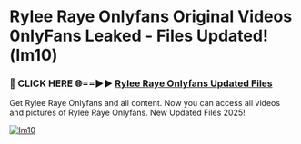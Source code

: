 # Rylee Raye Onlyfans Original Videos 0nlyFans Leaked - Files Updated! (lm10)

<h3>🔴 CLICK HERE 🌐==►► <a href="https://tinyurl.com/ms9xzufz" rel="nofollow">Rylee Raye Onlyfans Updated Files</a></h3>

Get Rylee Raye Onlyfans and all content. Now you can access all videos and pictures of Rylee Raye Onlyfans. New Updated Files 2025!

[![lm10](https://i.imgur.com/ppqm5kG.gif)](https://tinyurl.com/ms9xzufz)
